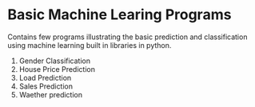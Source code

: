 # Basic Machine Learing Programs

Contains few programs illustrating the basic prediction and classification using machine learning built in libraries in python.

1. Gender Classification
2. House Price Prediction
3. Load Prediction
4. Sales Prediction
5. Waether prediction